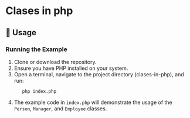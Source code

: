 # Clases in php

## 🚀 Usage
### Running the Example

1. Clone or download the repository.
2. Ensure you have PHP installed on your system.
3. Open a terminal, navigate to the project directory (clases-in-php), and run:
   ```
      php index.php
   ```
4. The example code in `index.php` will demonstrate the usage of the `Person`, `Manager`, and `Employee` classes.

